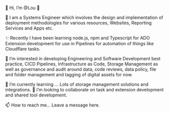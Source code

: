 👋 Hi, I’m @Lou 👋

👀 I am a Systems Engineer which involves the design and implementation of deployment methodologies for various resources, Websites, Reporting Services and Apps etc.
 
✨ Recently I have been learning node.js, npm and Typescript for ADO Extension development for use in Pipelines for automation of things like Cloudflare tasks.
 
🌱  I’m interested in developing Engineering and Software Development best practice, CICD Pipelines, Infrastructure as Code, Storage Management as well as governance and audit around data, code reviews, data policy,  file and folder management and tagging of digital assets for now.

🌱 I’m currently learning ... Lots of storage management solutions and integrations.
💞️ I’m looking to collaborate on task and extension development and shared tool development.

📫 How to reach me... Leave a message here.

<!---
LouRamble/LouRamble is a ✨ special ✨ repository because its `README.md` (this file) appears on your GitHub profile.
You can click the Preview link to take a look at your changes.
--->
